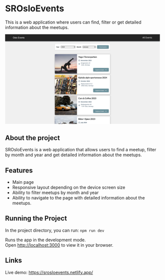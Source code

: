 # SROsloEvents

This is a web application where users can find, filter or get detailed information about the meetups.

![Screenshot of the website](/public/images/srosloevents_screenshot.png)

## About the project

SROsloEvents is a web application that allows users to find a meetup, filter by month and year and get detailed information about the meetups.

## Features

-   Main page
-   Responsive layout depending on the device screen size
-   Ability to filter meetups by month and year
-   Ability to navigate to the page with detailed information about the meetups.

## Running the Project

In the project directory, you can run: `npm run dev`

Runs the app in the development mode.\
Open [http://localhost:3000](http://localhost:3000) to view it in your browser.

## Links

Live demo: https://srosloevents.netlify.app/
